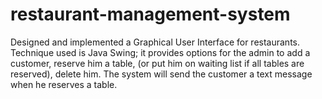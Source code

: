 # restaurant-management-system
Designed and implemented a Graphical User Interface for restaurants. Technique used is Java Swing; it provides options for the admin to add a customer, reserve him a table, (or put him on waiting list if all tables are reserved), delete him. The system will send the customer a text message when he reserves a table.  
